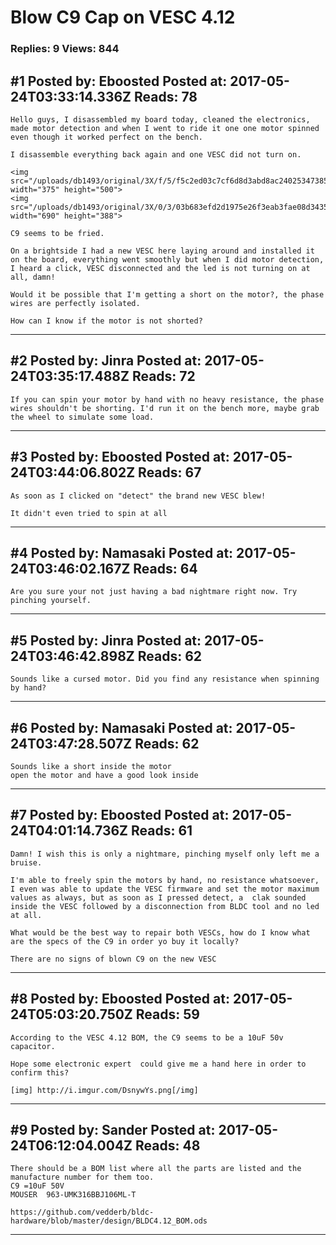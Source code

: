 # Blow C9 Cap on VESC 4.12

### Replies: 9 Views: 844

## \#1 Posted by: Eboosted Posted at: 2017-05-24T03:33:14.336Z Reads: 78

```
Hello guys, I disassembled my board today, cleaned the electronics, made motor detection and when I went to ride it one one motor spinned even though it worked perfect on the bench.

I disassemble everything back again and one VESC did not turn on.

<img src="/uploads/db1493/original/3X/f/5/f5c2ed03c7cf6d8d3abd8ac24025347385f6b8b2.png" width="375" height="500">
<img src="/uploads/db1493/original/3X/0/3/03b683efd2d1975e26f3eab3fae08d3435e874ca.png" width="690" height="388">

C9 seems to be fried.

On a brightside I had a new VESC here laying around and installed it on the board, everything went smoothly but when I did motor detection, I heard a click, VESC disconnected and the led is not turning on at all, damn!

Would it be possible that I'm getting a short on the motor?, the phase wires are perfectly isolated.

How can I know if the motor is not shorted?
```

---
## \#2 Posted by: Jinra Posted at: 2017-05-24T03:35:17.488Z Reads: 72

```
If you can spin your motor by hand with no heavy resistance, the phase wires shouldn't be shorting. I'd run it on the bench more, maybe grab the wheel to simulate some load.
```

---
## \#3 Posted by: Eboosted Posted at: 2017-05-24T03:44:06.802Z Reads: 67

```
As soon as I clicked on "detect" the brand new VESC blew! 

It didn't even tried to spin at all
```

---
## \#4 Posted by: Namasaki Posted at: 2017-05-24T03:46:02.167Z Reads: 64

```
Are you sure your not just having a bad nightmare right now. Try pinching yourself.
```

---
## \#5 Posted by: Jinra Posted at: 2017-05-24T03:46:42.898Z Reads: 62

```
Sounds like a cursed motor. Did you find any resistance when spinning by hand?
```

---
## \#6 Posted by: Namasaki Posted at: 2017-05-24T03:47:28.507Z Reads: 62

```
Sounds like a short inside the motor
open the motor and have a good look inside
```

---
## \#7 Posted by: Eboosted Posted at: 2017-05-24T04:01:14.736Z Reads: 61

```
Damn! I wish this is only a nightmare, pinching myself only left me a bruise. 

I'm able to freely spin the motors by hand, no resistance whatsoever, I even was able to update the VESC firmware and set the motor maximum values as always, but as soon as I pressed detect, a  clak sounded inside the VESC followed by a disconnection from BLDC tool and no led at all. 

What would be the best way to repair both VESCs, how do I know what are the specs of the C9 in order yo buy it locally?

There are no signs of blown C9 on the new VESC
```

---
## \#8 Posted by: Eboosted Posted at: 2017-05-24T05:03:20.750Z Reads: 59

```
According to the VESC 4.12 BOM, the C9 seems to be a 10uF 50v capacitor. 

Hope some electronic expert  could give me a hand here in order to confirm this? 

[img] http://i.imgur.com/DsnywYs.png[/img]
```

---
## \#9 Posted by: Sander Posted at: 2017-05-24T06:12:04.004Z Reads: 48

```
There should be a BOM list where all the parts are listed and the manufacture number for them too.
C9 =10uF 50V	
MOUSER	963-UMK316BBJ106ML-T	

https://github.com/vedderb/bldc-hardware/blob/master/design/BLDC4.12_BOM.ods
```

---
